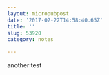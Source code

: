 ```yaml
---
layout: micropubpost
date: '2017-02-22T14:58:40.65Z'
title: ''
slug: 53920
category: notes

---
```

another test
